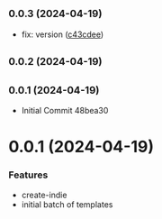 ## <small>0.0.3 (2024-04-19)</small>

* fix: version ([c43cdee](https://github.com/ekakurnia1/indie/commit/c43cdee))



## <small>0.0.2 (2024-04-19)</small>




## <small>0.0.1 (2024-04-19)</small>

* Initial Commit 48bea30



# 0.0.1 (2024-04-19)


### Features

* create-indie
* initial batch of templates


